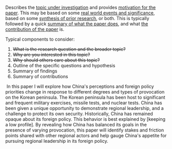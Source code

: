 Describes the <u>topic under investigation</u> and provides <u>motivation for the paper</u>. This may be based on some <u>real world events and significance</u>, based on some <u>synthesis of prior research</u>, or both. This is typically followed by a quick <u>summary of what the paper does</u>, and what <u>the contribution of the paper</u> is.

Typical components to consider:

1. ~~What is the research question and the broader topic?~~
2. ~~Why are you interested in this topic?~~
3. ~~Why should others care about this topic?~~
4. Outline of the specific questions and hypothesis
5. Summary of findings
6. Summary of contributions

​	In this paper I will explore how China's perceptions and foreign policy priorities change in response to different degrees and types of provocation on the Korean peninsula. The Korean peninsula has been host to significant and frequent military exercises, missile tests, and nuclear tests. China has been given a unique opportunity to demonstrate regional leadership, and a challenge to protect its own security. Historically, China has remained opaque about its foreign policy. This behavior is best explained by [keeping a low profile]. By revealing how China has balanced its goals in the presence of varying provocation, this paper will identify stakes and friction points shared with other regional actors and help gauge China's appetite for pursuing regional leadership in its foreign policy.

​	
